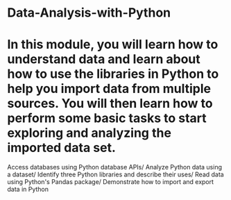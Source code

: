 # Data-Analysis-with-Python
# In this module, you will learn how to understand data and learn about how to use the libraries in Python to help you import data from multiple sources. You will then learn how to perform some basic tasks to start exploring and analyzing the imported data set.
Access databases using Python database APIs/ Analyze Python data using a dataset/ Identify three Python libraries and describe their uses/ Read data using Python's Pandas package/ Demonstrate how to import and export data in Python
